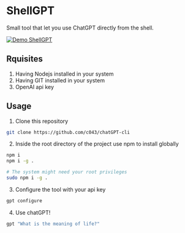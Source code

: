 # ShellGPT

Small tool that let you use ChatGPT directly from the shell.

[![Demo ShellGPT](https://i.giphy.com/media/v1.Y2lkPTc5MGI3NjExM2o1cmlxeG5uNHFyOWt6eW1hcGQxcjMzNjlpNzJ6NjRtanV1dXc1ZSZlcD12MV9pbnRlcm5hbF9naWZfYnlfaWQmY3Q9Zw/v8vMF4avxLFX2ZGWoq/giphy.gif)](https://www.youtube.com/watch?v=_zSZy0t-5gk)

## Rquisites
1. Having Nodejs installed in your system
2. Having GIT installed in your system
3. OpenAI api key

## Usage
1. Clone this repository
```bash
git clone https://github.com/c043/chatGPT-cli
```
2. Inside the root directory of the project use npm to install globally
```bash
npm i
npm i -g .

# The system might need your root privileges
sudo npm i -g .
```
3. Configure the tool with your api key
```bash
gpt configure
```
4. Use chatGPT!
```bash
gpt "What is the meaning of life?"
```
